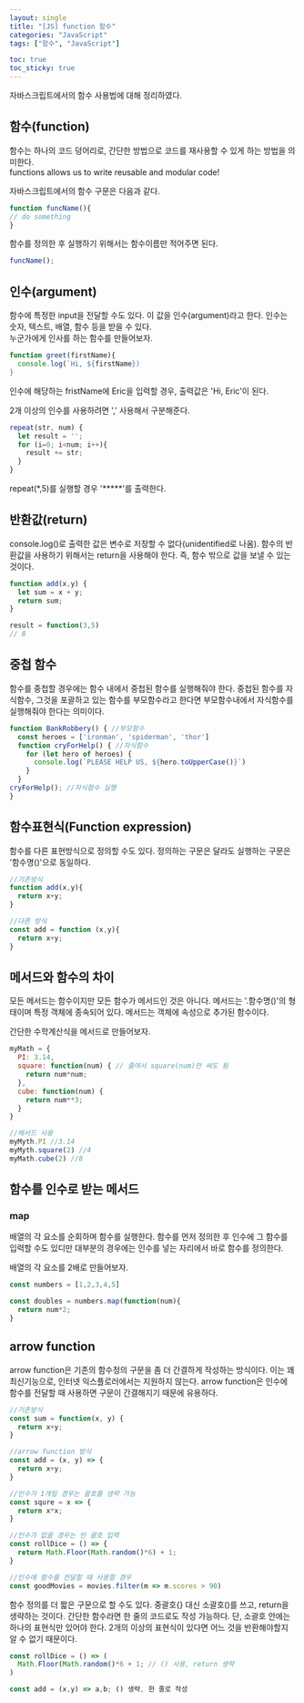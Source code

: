 ```yaml
---
layout: single
title: "[JS] function 함수"
categories: "JavaScript"
tags: ["함수", "JavaScript"]

toc: true
toc_sticky: true
---
```


자바스크립트에서의 함수 사용법에 대해 정리하였다.
   
   

## 함수(function)
함수는 하나의 코드 덩어리로, 간단한 방법으로 코드를 재사용할 수 있게 하는 방법을 의미한다.   
functions allows us to write reusable and modular code!


자바스크립트에서의 함수 구문은 다음과 같다.

```javascript
function funcName(){
// do something
}
```

함수를 정의한 후 실행하기 위해서는 함수이름만 적어주면 된다.

```javascript
funcName();
```


## 인수(argument)
함수에 특정한 input을 전달할 수도 있다. 이 값을 인수(argument)라고 한다. 인수는 숫자, 텍스트, 배열, 함수 등을 받을 수 있다.   
누군가에게 인사를 하는 함수를 만들어보자.

```javascript
function greet(firstName){
  console.log(`Hi, ${firstName})
}
```

인수에 해당하는 fristName에 Eric을 입력할 경우, 출력값은 'Hi, Eric'이 된다.

2개 이상의 인수를 사용하려면 ',' 사용해서 구분해준다.
   
```javascript
repeat(str, num) {
  let result = '';
  for (i=0; i<num; i++){
    result += str;
  }
}
```

repeat(*,5)를 실행할 경우 '*****'를 출력한다.


## 반환값(return)
console.log()로 출력한 값은 변수로 저장할 수 없다(unidentified로 나옴). 함수의 반환값을 사용하기 위해서는 return을 사용해야 한다. 
즉, 함수 밖으로 값을 보낼 수 있는 것이다.

```javascript
function add(x,y) {
  let sum = x + y;
  return sum;
}

result = function(3,5)
// 8
```


## 중첩 함수
함수를 중첩할 경우에는 함수 내에서 중첩된 함수를 실행해줘야 한다. 중첩된 함수를 자식함수, 그것을 포괄하고 있는 함수를 부모함수라고 한다면 부모함수내에서 자식함수를 실행해줘야 한다는 의미이다.

```javascript
function BankRobbery() { //부모함수
  const heroes = ['ironman', 'spiderman', 'thor']
  function cryForHelp() { //자식함수
    for (let hero of heroes) {
      console.log(`PLEASE HELP US, ${hero.toUpperCase()}`)
    }
  }
cryForHelp(); //자식함수 실행
}
```


## 함수표현식(Function expression)
함수를 다른 표현방식으로 정의할 수도 있다. 정의하는 구문은 달라도 실행하는 구문은 '함수명()'으로 동일하다.

```javascript
//기존방식
function add(x,y){
  return x+y;
}

//다른 방식
const add = function (x,y){
  return x+y;
}
```



## 메서드와 함수의 차이
모든 메서드는 함수이지만 모든 함수가 메서드인 것은 아니다. 메서드는 '.함수명()'의 형태이며 특정 객체에 종속되어 있다. 메서드는 객체에 속성으로 추가된 함수이다.

간단한 수학계산식을 메서드로 만들어보자.
```javascript
myMath = {
  PI: 3.14,
  square: function(num) { // 줄여서 square(num)만 써도 됨
    return num*num;
  },
  cube: function(num) {
    return num**3;
  }
}

//메서드 사용
myMyth.PI //3.14
myMyth.square(2) //4
myMath.cube(2) //8
```



## 함수를 인수로 받는 메서드
### map
배열의 각 요소를 순회하며 함수를 실행한다. 함수를 먼저 정의한 후 인수에 그 함수를 입력할 수도 있디만 대부분의 경우에는 인수를 넣는 자리에서 바로 함수를 정의한다. 

배열의 각 요소를 2배로 만들어보자.

```javascript
const numbers = [1,2,3,4,5]

const doubles = numbers.map(function(num){
  return num*2;
}
```


## arrow function
arrow function은 기존의 함수정의 구문을 좀 더 간결하게 작성하는 방식이다. 이는 꽤 최신기능으로, 인터넷 익스플로러에서는 지원하지 않는다. arrow function은 인수에 함수를 전달할 때 사용하면 구문이 간결해지기 때문에 유용하다.

```javascript
//기존방식
const sum = function(x, y) {
  return x+y;
}

//arrow function 방식
const add = (x, y) => {
  return x+y;
}

//인수가 1개일 경우는 괄호를 생략 가능
const squre = x => {
  return x*x;
}

//인수가 없을 경우는 빈 괄호 입력
const rollDice = () => {
  return Math.Floor(Math.random()*6) + 1;
}

//인수에 함수를 전달할 때 사용할 경우
const goodMovies = movies.filter(m => m.scores > 90)
```

함수 정의를 더 짧은 구문으로 할 수도 있다. 중괄호{} 대신 소괄호()를 쓰고, return을 생략하는 것이다. 간단한 함수라면 한 줄의 코드로도 작성 가능하다. 단, 소괄호 안에는 하나의 표현식만 있어야 한다. 2개의 이상의 표현식이 있다면 어느 것을 반환해야할지 알 수 없기 때문이다.  
   
```javascript
const rollDice = () => (
  Math.Floor(Math.random()*6 + 1; // () 사용, return 생략
)

const add = (x,y) => a,b; () 생략, 한 줄로 작성
```

